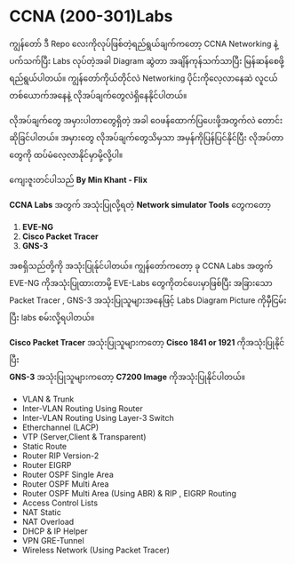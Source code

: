 # CCNA (200-301)Labs
ကျွန်တော် ဒီ Repo လေးကိုလုပ်ဖြစ်တဲ့ရည်ရွယ်ချက်ကတော့ CCNA Networking နဲ့ပက်သက်ပြီး Labs လုပ်တဲ့အခါ Diagram ဆွဲတာ အချိန်ကုန်သက်သာပြီး မြန်ဆန်စေဖို့ရည်ရွယ်ပါတယ်။
ကျွန်တော်ကိုယ်တိုင်လဲ Networking ပိုင်းကိုလေ့လာနေဆဲ လူငယ်တစ်ယောက်အနေနဲ့ လိုအပ်ချက်တွေလဲရှိနေနိုင်ပါတယ်။

လိုအပ်ချက်တွေ အမှားပါတာတွေရှိတဲ့ အခါ ဝေဖန်ထောက်ပြပေးဖို့အတွက်လဲ တောင်းဆိုခြင်ပါတယ်။
အမှားတွေ လိုအပ်ချက်တွေသိမှသာ အမှန်ကိုပြန်ပြင်နိုင်ပြီး လိုအပ်တာတွေကို ထပ်မံလေ့လာနိုင်မှာမို့လို့ပါ။

ကျေးဇူးတင်ပါသည်
**By Min Khant - Flix**

**CCNA Labs** အတွက် အသုံးပြုလို့ရတဲ့ **Network simulator Tools** တွေကတော့ <br/>
1.  **EVE-NG** <br/>
2.  **Cisco Packet Tracer** <br/>
3.  **GNS-3** <br/>

အစရှိသည်တို့ကို အသုံးပြုန်ုင်ပါတယ်။
ကျွန်တော်ကတော့ ခု CCNA Labs အတွက် EVE-NG ကိုအသုံးပြုထားတာမို့ EVE-Labs တွေကိုတင်ပေးမှာဖြစ်ပြီး အခြားသော Packet Tracer , GNS-3 အသုံးပြုသူများအနေဖြင့်
Labs Diagram Picture ကိုမှီငြမ်းပြီး labs စမ်းလို့ရပါတယ်။ <br/>

**Cisco Packet Tracer** အသုံးပြုသူများကတော့ **Cisco 1841 or 1921** ကိုအသုံးပြုနိုင်ပြီး <br/>
**GNS-3** အသုံးပြုသူများကတော့ **C7200 Image** ကိုအသုံးပြုနိုင်ပါတယ်။ <br/>

*  VLAN & Trunk
*  Inter-VLAN Routing Using Router
*  Inter-VLAN Routing Using Layer-3 Switch
*  Etherchannel (LACP)
*  VTP (Server,Client & Transparent)
*  Static Route
*  Router RIP Version-2
*  Router EIGRP
*  Router OSPF Single Area
*  Router OSPF Multi Area
*  Router OSPF Multi Area (Using ABR) & RIP , EIGRP Routing
*  Access Control Lists
*  NAT Static
*  NAT Overload
*  DHCP & IP Helper
*  VPN GRE-Tunnel
*  Wireless Network (Using Packet Tracer)




